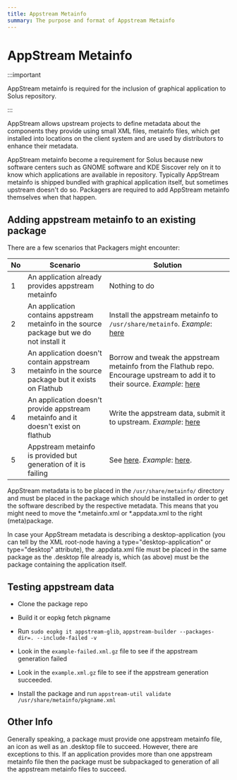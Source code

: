 ```yaml
---
title: Appstream Metainfo
summary: The purpose and format of Appstream Metainfo
---
```


# AppStream Metainfo

:::important

AppStream metainfo is required for the inclusion of graphical application to Solus repository.

:::

AppStream allows upstream projects to define metadata about the components they provide using small XML files, metainfo files, which get installed into locations on the client system and are used by distributors to enhance their metadata. 

AppStream metainfo become a requirement for Solus because new software centers such as GNOME software and KDE Siscover rely on it to know which applications are available in repository. Typically AppStream metainfo is shipped bundled with graphical application itself, but sometimes upstream doesn't do so. Packagers are required to add AppStream metainfo themselves when that happen.

## Adding appstream metainfo to an existing package

There are a few scenarios that Packagers might encounter:

|No   |      Scenario               |Solution               |
| -------- | --------------------------------- | -----------|
|  1  | An application already provides appstream metainfo| Nothing to do|                                                                                                                                                                           
|2| An application contains appstream metainfo in the source package but we do not install it | Install the appstream metainfo to `/usr/share/metainfo`. _Example_: [here](https://github.com/getsolus/packages/commit/0a726a53454e7c8a6b0e66de69d59bcc66f0fc19 )|                                                   
|3| An application doesn't contain appstream metainfo in the source package but it exists on Flathub                       | Borrow and tweak the appstream metainfo from the Flathub repo. Encourage upstream to add it to their source. _Example_: [here](https://github.com/getsolus/packages/commit/da2f65b93f412da43d1db9edbcb08bb90517a0eb)| 
|4| An application doesn't provide appstream metainfo and it doesn't exist on flathub| Write the appstream data, submit it to upstream. _Example_: [here](https://github.com/getsolus/packages/commit/414219d8b2ceeabe85178d3a467f81b9131016f4)| 
|   5 |Appstream metainfo is provided but generation of it is failing| See [here](https://github.com/getsolus/solus-appstream-data#debugging-failures). _Example_: [here](https://github.com/getsolus/packages/commit/583b7c742caf50e2f66a70e9b62e9b91566c03f5).| 


AppStream metadata is to be placed in the `/usr/share/metainfo/` directory and must be placed in the package which should be installed in order to get the software described by the respective metadata. This means that you might need to move the *.metainfo.xml or *.appdata.xml to the right (meta)package.

In case your AppStream metadata is describing a desktop-application (you can tell by the XML root-node having a type="desktop-application" or type="desktop" attribute), the .appdata.xml file must be placed in the same package as the .desktop file already is, which (as above) must be the package containing the application itself. 

## Testing appstream data

- Clone the package repo

- Build it or eopkg fetch pkgname

- Run `sudo eopkg it appstream-glib`, `appstream-builder --packages-dir=. --include-failed -v`

- Look in the `example-failed.xml.gz` file to see if the appstream generation failed

- Look in the `example.xml.gz` file to see if the appstream generation succeeded.

- Install the package and run `appstream-util validate /usr/share/metainfo/pkgname.xml`

## Other Info

Generally speaking, a package must provide one appstream metainfo file, an icon as well as an .desktop file to succeed. However, there are exceptions to this. If an application provides more than one appstream metainfo file then the package must be subpackaged to generation of all the appstream metainfo files to succeed.